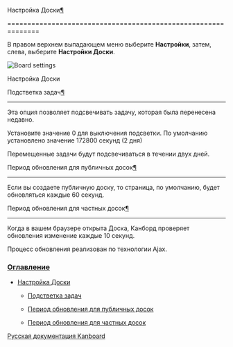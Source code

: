 Настройка Доски[¶](#board-settings "Ссылка на этот заголовок")

==============================================================



В правом верхнем выпадающем меню выберите **Настройки**, затем, слева, выберите **Настройки Доски**.



![Board settings](https://kanboard.net/screenshots/documentation/board-settings.png)



Настройка Доски



Подстветка задач[¶](#task-highlighting "Ссылка на этот заголовок")

------------------------------------------------------------------



Эта опция позволяет подсвечивать задачу, которая была перенесена недавно.



Установите значение 0 для выключения подсветки. По умолчанию установлено значение 172800 секунд (2 дня)



Перемещенные задачи будут подсвечиваться в течении двух дней.



Период обновления для публичных досок[¶](#refresh-interval-for-public-board "Ссылка на этот заголовок")

-------------------------------------------------------------------------------------------------------



Если вы создаете публичную доску, то страница, по умолчанию, будет обновляться каждые 60 секунд.



Период обновления для частных досок[¶](#refresh-interval-for-private-board "Ссылка на этот заголовок")

------------------------------------------------------------------------------------------------------



Когда в вашем браузере открыта Доска, Канборд проверяет обновления изменение каждые 10 секунд.



Процесс обновления реализован по технологии Ajax.



### [Оглавление](index.markdown)



-   [Настройка Доски](#)

    -   [Подстветка задач](#task-highlighting)

    -   [Период обновления для публичных досок](#refresh-interval-for-public-board)

    -   [Период обновления для частных досок](#refresh-interval-for-private-board)



 



 



 



 



 



 



[Русская документация Kanboard](http://kanboard.ru/doc/)

